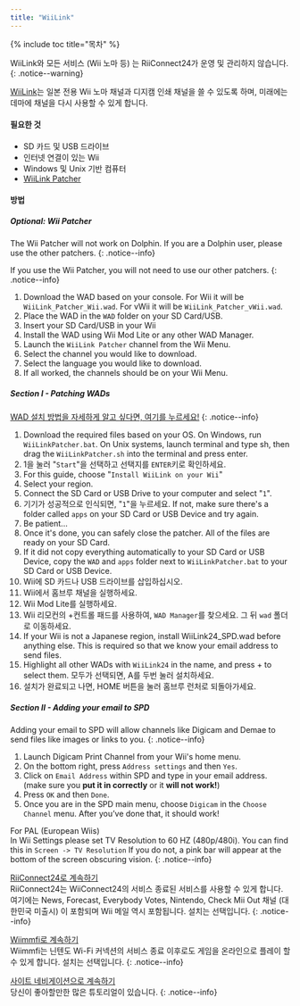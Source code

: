 ```yaml
---
title: "WiiLink"
---
```


{% include toc title="목차" %}

WiiLink와 모든 서비스 (Wii 노마 등) 는 RiiConnect24가 운영 및 관리하지 않습니다.
{: .notice--warning}

[WiiLink](https://wiilink24.com/)는 일본 전용 Wii 노마 채널과 디지캠 인쇄 채널을 쓸 수 있도록 하며, 미래에는 데마에 채널을 다시 사용할 수 있게 합니다.

#### 필요한 것

* SD 카드 및 USB 드라이브
* 인터넷 연결이 있는 Wii
* Windows 및 Unix 기반 컴퓨터
* [WiiLink Patcher](https://github.com/WiiLink24/WiiLink24-Patcher/releases)

#### 방법

##### Optional: Wii Patcher
The Wii Patcher will not work on Dolphin. If you are a Dolphin user, please use the other patchers.
{: .notice--info}

If you use the Wii Patcher, you will not need to use our other patchers.
{: .notice--info}

1. Download the WAD based on your console. For Wii it will be `WiiLink_Patcher_Wii.wad`. For vWii it will be `WiiLink_Patcher_vWii.wad`.
2. Place the WAD in the `WAD` folder on your SD Card/USB.
3. Insert your SD Card/USB in your Wii
4. Install the WAD using Wii Mod Lite or any other WAD Manager.
5. Launch the `WiiLink Patcher` channel from the Wii Menu.
6. Select the channel you would like to download.
7. Select the language you would like to download.
8. If all worked, the channels should be on your Wii Menu.

##### Section I - Patching WADs

[WAD 설치 방법을 자세하게 알고 싶다면, 여기를 누르세요!](wiimodlite)
{: .notice--info}

1. Download the required files based on your OS. On Windows, run `WiiLinkPatcher.bat`. On Unix systems, launch terminal and type sh, then drag the `WiiLinkPatcher.sh` into the terminal and press enter.
2. 1을 눌러 "`Start`"을 선택하고 선택지를 `ENTER`키로 확인하세요.
3. For this guide, choose "`Install WiiLink on your Wii`"
4. Select your region.
5. Connect the SD Card or USB Drive to your computer and select "`1`".
6. 기기가 성공적으로 인식되면, "`1`"을 누르세요. If not, make sure there's a folder called `apps` on your SD Card or USB Device and try again.
7. Be patient...
8. Once it's done, you can safely close the patcher. All of the files are ready on your SD Card.
9. If it did not copy everything automatically to your SD Card or USB Device, copy the `WAD` and `apps` folder next to `WiiLinkPatcher.bat` to your SD Card or USB Device.
10. Wii에 SD 카드나 USB 드라이브를 삽입하십시오.
11. Wii에서 홈브루 채널을 실행하세요.
12. Wii Mod Lite를 실행하세요.
13. Wii 리모컨의 +컨트롤 패드를 사용하여, `WAD Manager`를 찾으세요. 그 뒤 `wad` 폴더로 이동하세요.
14. If your Wii is not a Japanese region, install WiiLink24_SPD.wad before anything else. This is required so that we know your email address to send files.
15. Highlight all other WADs with `WiiLink24` in the name, and press + to select them. 모두가 선택되면, A를 두번 눌러 설치하세요.
16. 설치가 완료되고 나면, HOME 버튼을 눌러 홈브루 런처로 되돌아가세요.

##### Section II - Adding your email to SPD

Adding your email to SPD will allow channels like Digicam and Demae to send files like images or links to you.
{: .notice--info}

1. Launch Digicam Print Channel from your Wii's home menu.
2. On the bottom right, press `Address settings` and then `Yes`.
3. Click on `Email Address` within SPD and type in your email address. (make sure you **put it in correctly** or it **will not work!**)
4. Press `OK` and then `Done`.
5. Once you are in the SPD main menu, choose `Digicam` in the `Choose Channel` menu. After you’ve done that, it should work!

For PAL (European Wiis)<br> In Wii Settings please set TV Resolution to 60 HZ (480p/480i). You can find this in `Screen -> TV Resolution` If you do not, a pink bar will appear at the bottom of the screen obscuring vision.
{: .notice--info}

[RiiConnect24로 계속하기](riiconnect24)<br> RiiConnect24는 WiiConnect24의 서비스 종료된 서비스를 사용할 수 있게 합니다. 여기에는 News, Forecast, Everybody Votes, Nintendo, Check Mii Out 채널 (대한민국 미출시) 이 포함되며 Wii 메일 역시 포함됩니다. 설치는 선택입니다.
{: .notice--info}

[Wiimmfi로 계속하기](wiimmfi)<br> Wiimmfi는 닌텐도 Wi-Fi 커넥션의 서비스 종료 이후로도 게임을 온라인으로 플레이 할 수 있게 합니다. 설치는 선택입니다.
{: .notice--info}

[사이트 네비게이션으로 계속하기](site-navigation)<br>당신이 좋아할만한 많은 튜토리얼이 있습니다.
{: .notice--info}
